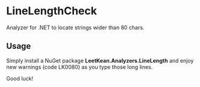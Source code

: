 # LineLengthCheck

Analyzer for .NET to locate strings wider than 80 chars.

## Usage

Simply install a NuGet package **LeetKean.Analyzers.LineLength**
and enjoy new warnings (code LK0080) as you type those long lines.  

Good luck!
